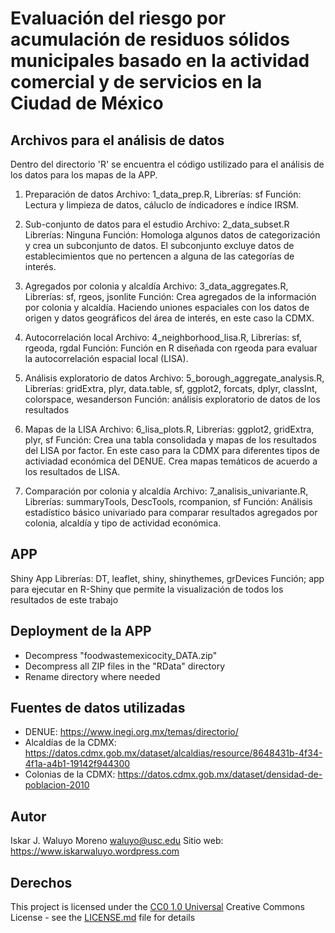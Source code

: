 # Evaluación del riesgo por acumulación de residuos sólidos municipales basado en la actividad comercial y de servicios en la Ciudad de México

## Archivos para el análisis de datos
Dentro del directorio 'R' se encuentra el código ustilizado para el análisis de los datos para los mapas de la APP. 

1. Preparación de datos
Archivo: 1_data_prep.R, Librerías: sf
Función: Lectura y limpieza de datos, cáluclo de índicadores e índice IRSM.

3. Sub-conjunto de datos para el estudio
Archivo: 2_data_subset.R
Librerías: Ninguna
Función: Homologa algunos datos de categorización y crea un subconjunto de datos. El subconjunto excluye datos de establecimientos que no pertencen a alguna de las categorías de interés. 

4. Agregados por colonia y alcaldía
Archivo: 3_data_aggregates.R, Librerías: sf, rgeos, jsonlite
Función: Crea agregados de la información por colonia y alcaldía. Haciendo uniones espaciales con los datos de origen y datos geográficos del área de interés, en este caso la CDMX. 

5. Autocorrelación local
Archivo: 4_neighborhood_lisa.R, Librerías: sf, rgeoda, rgdal
Función: Función en R diseñada con rgeoda para evaluar la autocorrelación espacial local (LISA).

6. Análisis exploratorio de datos
Archivo: 5_borough_aggregate_analysis.R, Librerías: gridExtra, plyr, data.table, sf, ggplot2, forcats, dplyr, classInt, colorspace, wesanderson
Función: análisis exploratorio de datos de los resultados

7. Mapas de la LISA
Archivo: 6_lisa_plots.R, Librerías: ggplot2, gridExtra, plyr, sf
Función: Crea una tabla consolidada y mapas de los resultados del LISA por factor. En este caso para la CDMX para diferentes tipos de activiadad económica del DENUE. Crea mapas temáticos de acuerdo a los resultados de LISA.

8. Comparación por colonia y alcaldía
Archivo: 7_analisis_univariante.R, Librerías: summaryTools, DescTools, rcompanion, sf
Función: Análisis estadístico básico univariado para comparar resultados agregados por colonia, alcaldía y tipo de actividad económica.

## APP
Shiny App
Librerías: DT, leaflet, shiny, shinythemes, grDevices
Función; app para ejecutar en R-Shiny que permite la visualización de todos los resultados de este trabajo

## Deployment de la APP

- Decompress "foodwastemexicocity_DATA.zip"
- Decompress all ZIP files in the "RData" directory
- Rename directory where needed

## Fuentes de datos utilizadas

-   DENUE: <https://www.inegi.org.mx/temas/directorio/>
-   Alcaldías de la CDMX: <https://datos.cdmx.gob.mx/dataset/alcaldias/resource/8648431b-4f34-4f1a-a4b1-19142f944300>
-   Colonias de la CDMX: <https://datos.cdmx.gob.mx/dataset/densidad-de-poblacion-2010>

## Autor

Iskar J. Waluyo Moreno [waluyo\@usc.edu](mailto:waluyo@usc.edu)
Sitio web: <https://www.iskarwaluyo.wordpress.com>

## Derechos

This project is licensed under the [CC0 1.0 Universal](LICENSE.md) Creative Commons License - see the [LICENSE.md](LICENSE.md) file for details

